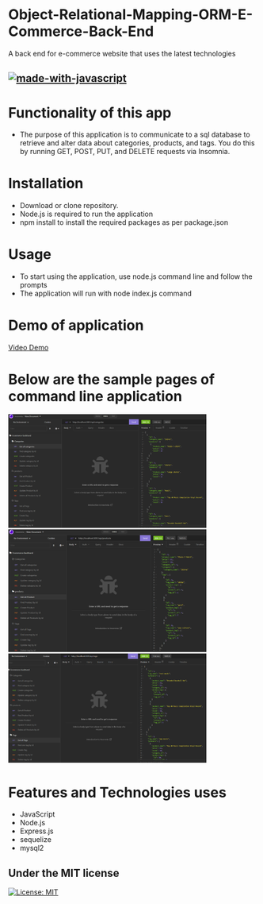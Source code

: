 # Object-Relational-Mapping-ORM-E-Commerce-Back-End
A back end for e-commerce website that uses the latest technologies


## [![made-with-javascript](https://img.shields.io/badge/JavaScript-1f425f.svg)](https://www.javascript.com)

# Functionality of this app 
* The purpose of this application is to communicate to a sql database to retrieve and alter data about categories, products, and tags. You do this by running GET, POST, PUT, and DELETE requests via Insomnia.

# Installation

* Download or clone repository.
* Node.js is required to run the application
* npm install to install the required packages as per package.json 

# Usage

* To start using the application, use node.js command line and follow the prompts
* The application will run with node index.js command

# Demo of application 
[Video Demo]()

# Below are the sample pages of command line application
<img src = "images/shot1.png" width ="400">

<img src = "images/shot2.png" width ="400">

<img src = "images/shot3.png" width ="400">

# Features and Technologies uses
* JavaScript
* Node.js
* Express.js
* sequelize 
* mysql2

## Under the MIT license 
[![License: MIT](https://img.shields.io/badge/License-MIT-yellow.svg)](https://opensource.org/licenses/MIT)

